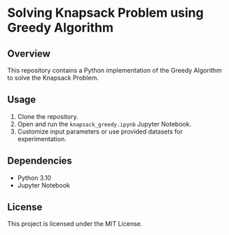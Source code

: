 # Solving Knapsack Problem using Greedy Algorithm

## Overview
This repository contains a Python implementation of the Greedy Algorithm to solve the Knapsack Problem.

## Usage
1. Clone the repository.
2. Open and run the `knapsack_greedy.ipynb` Jupyter Notebook.
3. Customize input parameters or use provided datasets for experimentation.

## Dependencies
- Python 3.10
- Jupyter Notebook

## License
This project is licensed under the MIT License.

